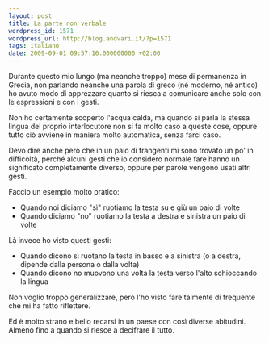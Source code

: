 ```yaml
---
layout: post
title: La parte non verbale
wordpress_id: 1571
wordpress_url: http://blog.andvari.it/?p=1571
tags: italiano
date: 2009-09-01 09:57:16.000000000 +02:00
---
```

Durante questo mio lungo (ma neanche troppo) mese di permanenza in Grecia, non parlando neanche una parola di greco (né moderno, né antico) ho avuto modo di apprezzare quanto si riesca a comunicare anche solo con le espressioni e con i gesti.

Non ho certamente scoperto l'acqua calda, ma quando si parla la stessa lingua del proprio interlocutore non si fa molto caso a queste cose, oppure tutto ciò avviene in maniera molto automatica, senza farci caso.

Devo dire anche però che in un paio di frangenti mi sono trovato un po' in difficoltà, perché alcuni gesti che io considero normale fare hanno un significato completamente diverso, oppure per parole vengono usati altri gesti.

Faccio un esempio molto pratico:
<ul>
	<li>Quando noi diciamo "sì" ruotiamo la testa su e giù un paio di volte</li>
	<li>Quando diciamo "no" ruotiamo la testa a destra e sinistra un paio di volte</li>
</ul>
Là invece ho visto questi gesti:
<ul>
	<li>Quando dicono sì ruotano la testa in basso e a sinistra (o a destra, dipende dalla persona o dalla volta)</li>
	<li>Quando dicono no muovono una volta la testa verso l'alto schioccando la lingua</li>
</ul>
Non voglio troppo generalizzare, però l'ho visto fare talmente di frequente che mi ha fatto riflettere.

Ed è molto strano e bello recarsi in un paese con così diverse abitudini. Almeno fino a quando si riesce a decifrare il tutto.
